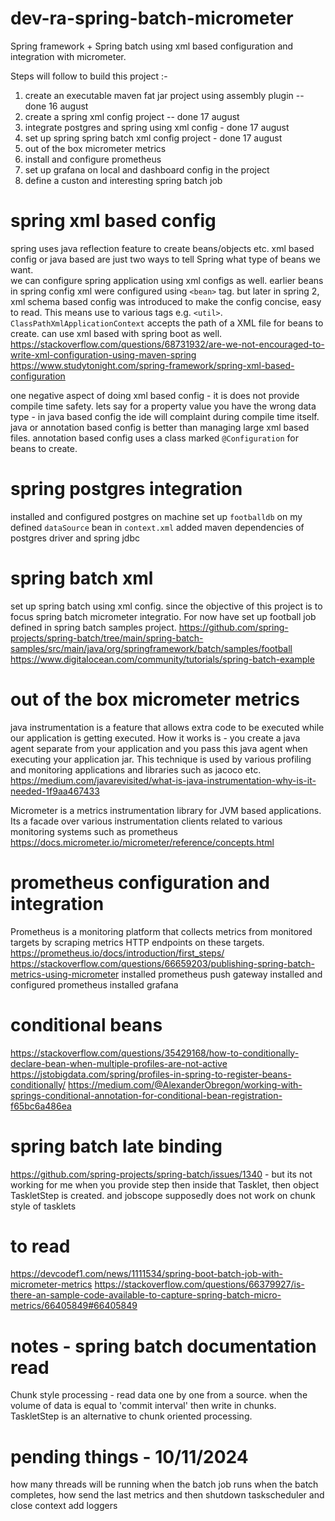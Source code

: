 # dev-ra-spring-batch-micrometer
Spring framework + Spring batch using xml based configuration and integration with micrometer.

Steps will follow to build this project :-
1. create an executable maven fat jar project using assembly plugin -- done 16 august
2. create a spring xml config project -- done 17 august
3. integrate postgres and spring using xml config - done 17 august
4. set up spring spring batch xml config project - done 17 august
5. out of the box micrometer metrics 
6. install and configure prometheus 
7. set up grafana on local and dashboard config in the project
8. define a custon and interesting spring batch job

# spring xml based config
spring uses java reflection feature to create beans/objects etc. xml based config or java based are just two ways to tell Spring what type of beans we want.  
we can configure spring application using xml configs as well. earlier beans in spring config xml were configured using `<bean>` tag.
but later in spring 2, xml schema based config was introduced to make the config concise, easy to read. This means use to various tags e.g. `<util>`.
`ClassPathXmlApplicationContext` accepts the path of a XML file for beans to create. can use xml based with spring boot as well. 
https://stackoverflow.com/questions/68731932/are-we-not-encouraged-to-write-xml-configuration-using-maven-spring
https://www.studytonight.com/spring-framework/spring-xml-based-configuration

one negative aspect of doing xml based config - it is does not provide compile time safety. lets say for a property value you have the wrong data type - in java based config the ide will complaint during compile time itself. java or annotation based config is better than managing large xml based files. annotation based config uses a class marked `@Configuration` for beans to create.

# spring postgres integration
installed and configured postgres on machine
set up `footballdb` on my  
defined `dataSource` bean in `context.xml`
added maven dependencies of postgres driver and spring jdbc

# spring batch xml
set up spring batch using xml config. since the objective of this project is to focus spring batch micrometer integratio. For now have set up football job defined in spring batch samples project.
https://github.com/spring-projects/spring-batch/tree/main/spring-batch-samples/src/main/java/org/springframework/batch/samples/football
https://www.digitalocean.com/community/tutorials/spring-batch-example

# out of the box micrometer metrics
java instrumentation is a feature that allows extra code to be executed while our application is getting executed. How 
it works is - you create a java agent separate from your application and you pass this java agent when executing your 
application jar. This technique is used by various profiling and monitoring applications and libraries such as jacoco
etc.
https://medium.com/javarevisited/what-is-java-instrumentation-why-is-it-needed-1f9aa467433

Micrometer is a metrics instrumentation library for JVM based applications. Its a facade over various instrumentation 
clients related to various monitoring systems such as prometheus
https://docs.micrometer.io/micrometer/reference/concepts.html

# prometheus configuration and integration
Prometheus is a monitoring platform that collects metrics from monitored targets by scraping metrics HTTP endpoints on
these targets. 
https://prometheus.io/docs/introduction/first_steps/
https://stackoverflow.com/questions/66659203/publishing-spring-batch-metrics-using-micrometer
installed prometheus push gateway
installed and configured prometheus
installed grafana

# conditional beans
https://stackoverflow.com/questions/35429168/how-to-conditionally-declare-bean-when-multiple-profiles-are-not-active
https://jstobigdata.com/spring/profiles-in-spring-to-register-beans-conditionally/
https://medium.com/@AlexanderObregon/working-with-springs-conditional-annotation-for-conditional-bean-registration-f65bc6a486ea

# spring batch late binding
https://github.com/spring-projects/spring-batch/issues/1340 - but its not working for me
when you provide step then inside that Tasklet, then object TaskletStep is created. and jobscope supposedly does not work on chunk style of tasklets

# to read 
https://devcodef1.com/news/1111534/spring-boot-batch-job-with-micrometer-metrics
https://stackoverflow.com/questions/66379927/is-there-an-sample-code-available-to-capture-spring-batch-micro-metrics/66405849#66405849

# notes - spring batch documentation read
Chunk style processing - read data one by one from a source. when the volume of data is equal to 'commit interval' then write in chunks.
TaskletStep is an alternative to chunk oriented processing. 

# pending things - 10/11/2024
how many threads will be running when the batch job runs
when the batch completes, how send the last metrics and then shutdown taskscheduler and close context
add loggers